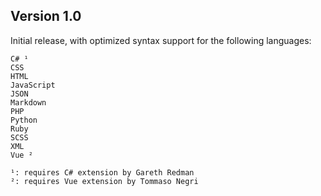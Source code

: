 ## Version 1.0

Initial release, with optimized syntax support for the following languages:
```
C# ¹
CSS
HTML
JavaScript
JSON
Markdown
PHP
Python
Ruby
SCSS
XML
Vue ²

¹: requires C# extension by Gareth Redman
²: requires Vue extension by Tommaso Negri
```